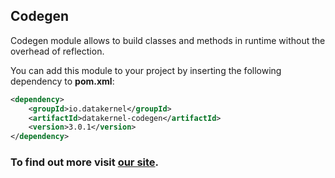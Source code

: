## Codegen

Codegen module allows to build classes and methods in runtime without the overhead of reflection.

You can add this module to your project by inserting the following dependency to **pom.xml**:
```xml
<dependency>
    <groupId>io.datakernel</groupId>
    <artifactId>datakernel-codegen</artifactId>
    <version>3.0.1</version>
</dependency>
```

### To find out more visit [our site](https://datakernel.io/docs/core/codegen.html).